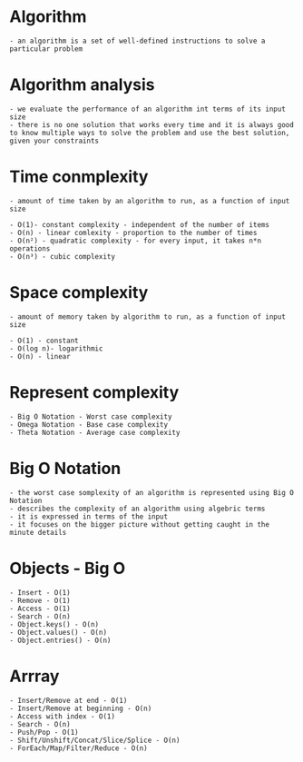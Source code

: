 # Algorithm

    - an algorithm is a set of well-defined instructions to solve a particular problem

# Algorithm analysis

    - we evaluate the performance of an algorithm int terms of its input size
    - there is no one solution that works every time and it is always good to know multiple ways to solve the problem and use the best solution, given your constraints

# Time conmplexity

    - amount of time taken by an algorithm to run, as a function of input size

    - O(1)- constant complexity - independent of the number of items
    - O(n) - linear comlexity - proportion to the number of times
    - O(n²) - quadratic complexity - for every input, it takes n*n operations
    - O(n³) - cubic complexity

# Space complexity

    - amount of memory taken by algorithm to run, as a function of input size

    - O(1) - constant
    - O(log n)- logarithmic
    - O(n) - linear

# Represent complexity

    - Big O Notation - Worst case complexity
    - Omega Notation - Base case complexity
    - Theta Notation - Average case complexity

# Big O Notation

    - the worst case somplexity of an algorithm is represented using Big O Notation
    - describes the complexity of an algorithm using algebric terms
    - it is expressed in terms of the input
    - it focuses on the bigger picture without getting caught in the minute details

# Objects - Big O

    - Insert - O(1)
    - Remove - O(1)
    - Access - O(1)
    - Search - O(n)
    - Object.keys() - O(n)
    - Object.values() - O(n)
    - Object.entries() - O(n)

# Arrray

    - Insert/Remove at end - O(1)
    - Insert/Remove at beginning - O(n)
    - Access with index - O(1)
    - Search - O(n)
    - Push/Pop - O(1)
    - Shift/Unshift/Concat/Slice/Splice - O(n)
    - ForEach/Map/Filter/Reduce - O(n)
